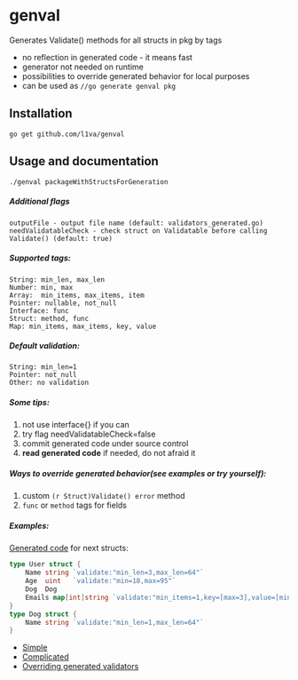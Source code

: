 # genval
Generates Validate() methods for all structs in pkg by tags
- no reflection in generated code - it means fast  
- generator not needed on runtime
- possibilities to override generated behavior for local purposes
- can be used as `//go generate genval pkg` 

Installation
------------
    go get github.com/l1va/genval

Usage and documentation
------
    ./genval packageWithStructsForGeneration
##### Additional flags
    outputFile - output file name (default: validators_generated.go)
    needValidatableCheck - check struct on Validatable before calling Validate() (default: true)

##### Supported tags:
    String: min_len, max_len
    Number: min, max
    Array:  min_items, max_items, item
    Pointer: nullable, not_null
    Interface: func
    Struct: method, func
    Map: min_items, max_items, key, value

##### Default validation:
    String: min_len=1
    Pointer: not_null
    Other: no validation

##### Some tips:
1. not use interface{} if you can
2. try flag needValidatableCheck=false 
3. commit generated code under source control
4. **read generated code** if needed, do not afraid it

##### Ways to override generated behavior(see examples or try yourself): 
1. custom `(r Struct)Validate() error` method
2. `func` or `method` tags for fields

##### Examples:
[Generated code](https://github.com/l1va/genval/blob/master/examples/simple/validators_generated.go) for next structs:
```go
type User struct {
    Name string `validate:"min_len=3,max_len=64"`
    Age  uint   `validate:"min=18,max=95"`
    Dog  Dog
    Emails map[int]string `validate:"min_items=1,key=[max=3],value=[min_len=5]"`
}
type Dog struct {
    Name string `validate:"min_len=1,max_len=64"`
}
```

- [Simple](https://github.com/l1va/genval/tree/master/examples/simple)
- [Complicated](https://github.com/l1va/genval/tree/master/examples/complicated)
- [Overriding generated validators](https://github.com/l1va/genval/tree/master/examples/overriding)
